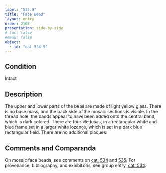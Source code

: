 ```yaml
---
label: "534.9"
title: "Face Bead"
layout: entry
order: 2165
presentation: side-by-side
# toc: false
#menu: false 
object:
  - id: "cat-534-9"
---
```


## Condition

Intact

## Description

The upper and lower parts of the bead are made of light yellow glass. There is no base mass, and the back side of the mosaic sections is visible. In the thread hole, the bands appear to have been added onto the central band, which is dark colored. There are four Medusas, in a rectangular white and blue frame set in a larger white lozenge, which is set in a dark blue rectangular field. There are no additional plaques.

## Comments and Comparanda

On mosaic face beads, see comments on [cat. 534](/catalogue/cat-534) and [535](/catalogue/cat-535). For provenance, bibliography, and exhibitions, see group entry, [cat. 534](/catalogue/cat-534).

